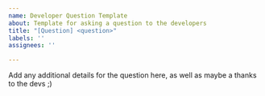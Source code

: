```yaml
---
name: Developer Question Template
about: Template for asking a question to the developers
title: "[Question] <question>"
labels: ''
assignees: ''

---
```


Add any additional details for the question here, as well as maybe a thanks to the devs ;)
